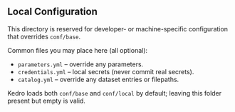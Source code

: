 Local Configuration
-------------------

This directory is reserved for developer- or machine-specific configuration that overrides `conf/base`.

Common files you may place here (all optional):
- `parameters.yml` – override any parameters.
- `credentials.yml` – local secrets (never commit real secrets).
- `catalog.yml` – override any dataset entries or filepaths.

Kedro loads both `conf/base` and `conf/local` by default; leaving this folder present but empty is valid.
